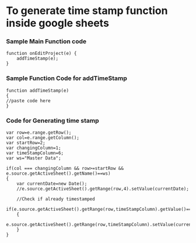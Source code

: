 # To generate time stamp function inside google sheets

### Sample Main Function code
``` console
function onEditProject(e) {
	addTimeStamp(e);
}
```
### Sample Function Code for addTimeStamp
``` console
function addTimeStamp(e)
{
//paste code here
}

```

### Code for Generating time stamp
``` console
var row=e.range.getRow();
var col=e.range.getColumn();
var startRow=2;
var changingColumn=1;
var timeStampColumn=6;
var ws="Master Data";

if(col === changingColumn && row>=startRow && e.source.getActiveSheet().getName()==ws)
{
	var currentDate=new Date();
	//e.source.getActiveSheet().getRange(row,4).setValue(currentDate);

	//Check if already timestamped
	if(e.source.getActiveSheet().getRange(row,timeStampColumn).getValue()=="")
	{
		e.source.getActiveSheet().getRange(row,timeStampColumn).setValue(currentDate);
	}
}

```